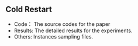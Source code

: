 Cold Restart
---
- Code：    The source codes for the paper
- Results:  The detailed results for the experiments.
- Others:   Instances sampling files.
